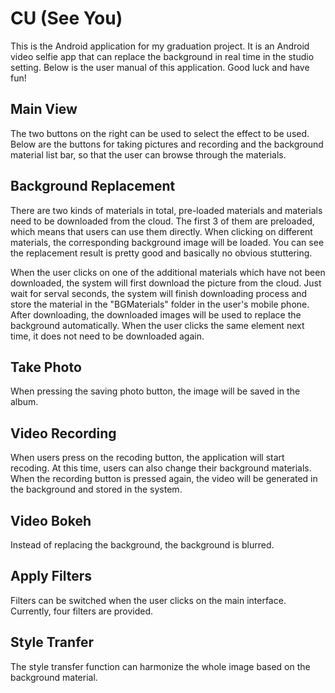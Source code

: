 # CU (See You)

This is the Android application for my graduation project. It is an Android video selfie app that can replace the background in real time in the studio setting. Below is the user manual of this application. Good luck and have fun!

## Main View
The two buttons on the right can be used to select the effect to be used. Below are the buttons for taking pictures and recording and the background material list bar, so that the user can browse through the materials. 

## Background Replacement
There are two kinds of materials in total, pre-loaded materials and materials need to be downloaded from the cloud. The first 3 of them are preloaded, which means that users can use them directly. When clicking on different materials, the corresponding background image will be loaded. You can see the replacement result is pretty good and basically no obvious stuttering.

When the user clicks on one of the additional materials which have not been downloaded, the system will first download the picture from the cloud. Just wait for serval seconds, the system will finish downloading process and store the material in the "BGMaterials" folder in the user's mobile phone. After downloading, the downloaded images will be used to replace the background automatically. When the user clicks the same element next time, it does not need to be downloaded again.

## Take Photo
When pressing the saving photo button, the image will be saved in the album. 

## Video Recording
When users press on the recoding button, the application will start recoding. At this time, users can also change their background materials. When the recording button is pressed again, the video will be generated in the background and stored in the system.

## Video Bokeh
Instead of replacing the background, the background is blurred.

## Apply Filters
Filters can be switched when the user clicks on the main interface. Currently, four filters are provided.

## Style Tranfer
The style transfer function can harmonize the whole image based on the background material.

